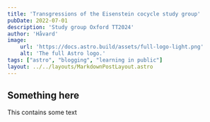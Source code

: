 ```yaml
---
title: 'Transgressions of the Eisenstein cocycle study group'
pubDate: 2022-07-01
description: 'Study group Oxford TT2024'
author: 'Håvard'
image:
    url: 'https://docs.astro.build/assets/full-logo-light.png'
    alt: 'The full Astro logo.'
tags: ["astro", "blogging", "learning in public"]
layout: ../../layouts/MarkdownPostLayout.astro
--- 
```


## Something here

This contains some text
